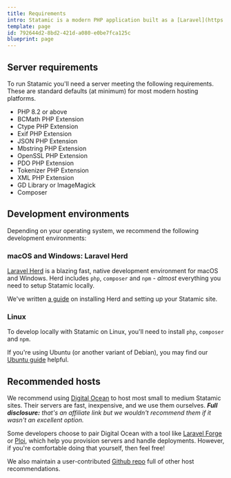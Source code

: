 ```yaml
---
title: Requirements
intro: Statamic is a modern PHP application built as a [Laravel](https://laravel.com) package, which carries with it the same [server requirements](https://laravel.com/docs/12.x/deployment#server-requirements) as Laravel itself. To manipulate images (resize, crop, etc), you will also need the GD Library or ImageMagick installed on your server.
template: page
id: 792644d2-8bd2-421d-a080-e0be7fca125c
blueprint: page
---
```

## Server requirements

To run Statamic you'll need a server meeting the following requirements. These are standard defaults (at minimum) for most modern hosting platforms.

- PHP 8.2 or above
- BCMath PHP Extension
- Ctype PHP Extension
- Exif PHP Extension
- JSON PHP Extension
- Mbstring PHP Extension
- OpenSSL PHP Extension
- PDO PHP Extension
- Tokenizer PHP Extension
- XML PHP Extension
- GD Library or ImageMagick
- Composer

## Development environments

Depending on your operating system, we recommend the following development environments:

### macOS and Windows: Laravel Herd

[Laravel Herd](https://herd.laravel.com) is a blazing fast, native development environment for macOS and Windows. Herd includes `php`, `composer` and `npm` - *almost* everything you need to setup Statamic locally.

We've written [a guide](/installing/laravel-herd) on installing Herd and setting up your Statamic site.

### Linux

To develop locally with Statamic on Linux, you'll need to install `php`, `composer` and `npm`.

If you're using Ubuntu (or another variant of Debian), you may find our [Ubuntu guide](/installing/ubuntu) helpful.

## Recommended hosts

We recommend using [Digital Ocean](https://m.do.co/c/6469827e2269) to host most small to medium Statamic sites. Their servers are fast, inexpensive, and we use them ourselves. _**Full disclosure:** that's an affiliate link but we wouldn't recommend them if it wasn't an excellent option._

Some developers choose to pair Digital Ocean with a tool like [Laravel Forge](/deploying/laravel-forge) or [Ploi](/deploying/ploi), which help you provision servers and handle deployments. However, if you're comfortable doing that yourself, then feel free!

We also maintain a user-contributed [Github repo](https://github.com/statamic/hosts) full of other host recommendations.
